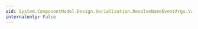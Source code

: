 ```yaml
---
uid: System.ComponentModel.Design.Serialization.ResolveNameEventArgs.Value
internalonly: False
---
```

